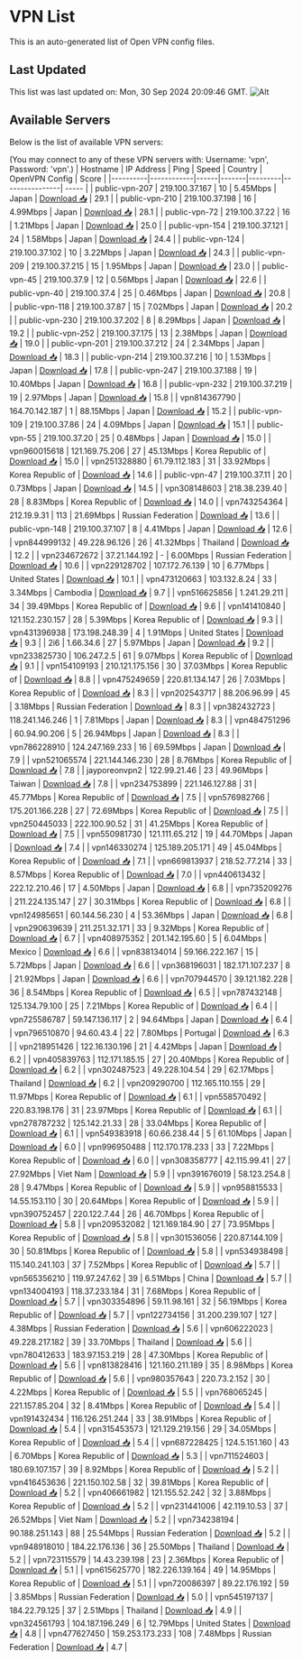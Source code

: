 # VPN List

This is an auto-generated list of Open VPN config files.

## Last Updated

This list was last updated on: Mon, 30 Sep 2024 20:09:46 GMT.
![Alt](https://repobeats.axiom.co/api/embed/186b98318ef1479477931607c1ad7d823f12451f.svg "Repobeats analytics image")

## Available Servers

Below is the list of available VPN servers:

(You may connect to any of these VPN servers with: Username: 'vpn', Password: 'vpn'.)
| Hostname | IP Address | Ping | Speed | Country | OpenVPN Config | Score |
|----------|------------|------|-------|---------|----------------| ----- |
| public-vpn-207 | 219.100.37.167 | 10 | 5.45Mbps | Japan | [Download 📥](./configs/server_0_JP.ovpn) | 29.1 |
| public-vpn-210 | 219.100.37.198 | 16 | 4.99Mbps | Japan | [Download 📥](./configs/server_1_JP.ovpn) | 28.1 |
| public-vpn-72 | 219.100.37.22 | 16 | 1.21Mbps | Japan | [Download 📥](./configs/server_2_JP.ovpn) | 25.0 |
| public-vpn-154 | 219.100.37.121 | 24 | 1.58Mbps | Japan | [Download 📥](./configs/server_3_JP.ovpn) | 24.4 |
| public-vpn-124 | 219.100.37.102 | 10 | 3.22Mbps | Japan | [Download 📥](./configs/server_4_JP.ovpn) | 24.3 |
| public-vpn-209 | 219.100.37.215 | 15 | 1.95Mbps | Japan | [Download 📥](./configs/server_5_JP.ovpn) | 23.0 |
| public-vpn-45 | 219.100.37.9 | 12 | 0.56Mbps | Japan | [Download 📥](./configs/server_6_JP.ovpn) | 22.6 |
| public-vpn-40 | 219.100.37.4 | 25 | 0.46Mbps | Japan | [Download 📥](./configs/server_7_JP.ovpn) | 20.8 |
| public-vpn-118 | 219.100.37.87 | 15 | 7.02Mbps | Japan | [Download 📥](./configs/server_8_JP.ovpn) | 20.2 |
| public-vpn-230 | 219.100.37.202 | 8 | 8.29Mbps | Japan | [Download 📥](./configs/server_9_JP.ovpn) | 19.2 |
| public-vpn-252 | 219.100.37.175 | 13 | 2.38Mbps | Japan | [Download 📥](./configs/server_10_JP.ovpn) | 19.0 |
| public-vpn-201 | 219.100.37.212 | 24 | 2.34Mbps | Japan | [Download 📥](./configs/server_11_JP.ovpn) | 18.3 |
| public-vpn-214 | 219.100.37.216 | 10 | 1.53Mbps | Japan | [Download 📥](./configs/server_12_JP.ovpn) | 17.8 |
| public-vpn-247 | 219.100.37.188 | 19 | 10.40Mbps | Japan | [Download 📥](./configs/server_13_JP.ovpn) | 16.8 |
| public-vpn-232 | 219.100.37.219 | 19 | 2.97Mbps | Japan | [Download 📥](./configs/server_14_JP.ovpn) | 15.8 |
| vpn814367790 | 164.70.142.187 | 1 | 88.15Mbps | Japan | [Download 📥](./configs/server_15_JP.ovpn) | 15.2 |
| public-vpn-109 | 219.100.37.86 | 24 | 4.09Mbps | Japan | [Download 📥](./configs/server_16_JP.ovpn) | 15.1 |
| public-vpn-55 | 219.100.37.20 | 25 | 0.48Mbps | Japan | [Download 📥](./configs/server_17_JP.ovpn) | 15.0 |
| vpn960015618 | 121.169.75.206 | 27 | 45.13Mbps | Korea Republic of | [Download 📥](./configs/server_18_KR.ovpn) | 15.0 |
| vpn251328880 | 61.79.112.183 | 31 | 33.92Mbps | Korea Republic of | [Download 📥](./configs/server_19_KR.ovpn) | 14.6 |
| public-vpn-47 | 219.100.37.11 | 20 | 0.73Mbps | Japan | [Download 📥](./configs/server_20_JP.ovpn) | 14.5 |
| vpn308148603 | 218.38.239.40 | 28 | 8.83Mbps | Korea Republic of | [Download 📥](./configs/server_21_KR.ovpn) | 14.0 |
| vpn743254364 | 212.19.9.31 | 113 | 21.69Mbps | Russian Federation | [Download 📥](./configs/server_22_RU.ovpn) | 13.6 |
| public-vpn-148 | 219.100.37.107 | 8 | 4.41Mbps | Japan | [Download 📥](./configs/server_23_JP.ovpn) | 12.6 |
| vpn844999132 | 49.228.96.126 | 26 | 41.32Mbps | Thailand | [Download 📥](./configs/server_24_TH.ovpn) | 12.2 |
| vpn234672672 | 37.21.144.192 | - | 6.00Mbps | Russian Federation | [Download 📥](./configs/server_25_RU.ovpn) | 10.6 |
| vpn229128702 | 107.172.76.139 | 10 | 6.77Mbps | United States | [Download 📥](./configs/server_26_US.ovpn) | 10.1 |
| vpn473120663 | 103.132.8.24 | 33 | 3.34Mbps | Cambodia | [Download 📥](./configs/server_27_KH.ovpn) | 9.7 |
| vpn516625856 | 1.241.29.211 | 34 | 39.49Mbps | Korea Republic of | [Download 📥](./configs/server_28_KR.ovpn) | 9.6 |
| vpn141410840 | 121.152.230.157 | 28 | 5.39Mbps | Korea Republic of | [Download 📥](./configs/server_29_KR.ovpn) | 9.3 |
| vpn431396938 | 173.198.248.39 | 4 | 1.91Mbps | United States | [Download 📥](./configs/server_30_US.ovpn) | 9.3 |
| 2i6 | 1.66.34.6 | 27 | 5.97Mbps | Japan | [Download 📥](./configs/server_31_JP.ovpn) | 9.2 |
| vpn233825730 | 106.247.2.5 | 61 | 9.07Mbps | Korea Republic of | [Download 📥](./configs/server_32_KR.ovpn) | 9.1 |
| vpn154109193 | 210.121.175.156 | 30 | 37.03Mbps | Korea Republic of | [Download 📥](./configs/server_33_KR.ovpn) | 8.8 |
| vpn475249659 | 220.81.134.147 | 26 | 7.03Mbps | Korea Republic of | [Download 📥](./configs/server_34_KR.ovpn) | 8.3 |
| vpn202543717 | 88.206.96.99 | 45 | 3.18Mbps | Russian Federation | [Download 📥](./configs/server_35_RU.ovpn) | 8.3 |
| vpn382432723 | 118.241.146.246 | 1 | 7.81Mbps | Japan | [Download 📥](./configs/server_36_JP.ovpn) | 8.3 |
| vpn484751296 | 60.94.90.206 | 5 | 26.94Mbps | Japan | [Download 📥](./configs/server_37_JP.ovpn) | 8.3 |
| vpn786228910 | 124.247.169.233 | 16 | 69.59Mbps | Japan | [Download 📥](./configs/server_38_JP.ovpn) | 7.9 |
| vpn521065574 | 221.144.146.230 | 28 | 8.76Mbps | Korea Republic of | [Download 📥](./configs/server_39_KR.ovpn) | 7.8 |
| jayporeonvpn2 | 122.99.21.46 | 23 | 49.96Mbps | Taiwan | [Download 📥](./configs/server_40_TW.ovpn) | 7.8 |
| vpn234753899 | 221.146.127.88 | 31 | 45.77Mbps | Korea Republic of | [Download 📥](./configs/server_41_KR.ovpn) | 7.5 |
| vpn576982766 | 175.201.166.228 | 27 | 72.69Mbps | Korea Republic of | [Download 📥](./configs/server_42_KR.ovpn) | 7.5 |
| vpn250445033 | 222.100.90.52 | 31 | 41.25Mbps | Korea Republic of | [Download 📥](./configs/server_43_KR.ovpn) | 7.5 |
| vpn550981730 | 121.111.65.212 | 19 | 44.70Mbps | Japan | [Download 📥](./configs/server_44_JP.ovpn) | 7.4 |
| vpn146330274 | 125.189.205.171 | 49 | 45.04Mbps | Korea Republic of | [Download 📥](./configs/server_45_KR.ovpn) | 7.1 |
| vpn669813937 | 218.52.77.214 | 33 | 8.57Mbps | Korea Republic of | [Download 📥](./configs/server_46_KR.ovpn) | 7.0 |
| vpn440613432 | 222.12.210.46 | 17 | 4.50Mbps | Japan | [Download 📥](./configs/server_47_JP.ovpn) | 6.8 |
| vpn735209276 | 211.224.135.147 | 27 | 30.31Mbps | Korea Republic of | [Download 📥](./configs/server_48_KR.ovpn) | 6.8 |
| vpn124985651 | 60.144.56.230 | 4 | 53.36Mbps | Japan | [Download 📥](./configs/server_49_JP.ovpn) | 6.8 |
| vpn290639639 | 211.251.32.171 | 33 | 9.32Mbps | Korea Republic of | [Download 📥](./configs/server_50_KR.ovpn) | 6.7 |
| vpn408975352 | 201.142.195.60 | 5 | 6.04Mbps | Mexico | [Download 📥](./configs/server_51_MX.ovpn) | 6.6 |
| vpn838134014 | 59.166.222.167 | 15 | 5.72Mbps | Japan | [Download 📥](./configs/server_52_JP.ovpn) | 6.6 |
| vpn368196031 | 182.171.107.237 | 8 | 21.92Mbps | Japan | [Download 📥](./configs/server_53_JP.ovpn) | 6.6 |
| vpn707944570 | 39.121.182.228 | 36 | 8.54Mbps | Korea Republic of | [Download 📥](./configs/server_54_KR.ovpn) | 6.5 |
| vpn787432148 | 125.134.79.100 | 25 | 7.21Mbps | Korea Republic of | [Download 📥](./configs/server_55_KR.ovpn) | 6.4 |
| vpn725586787 | 59.147.136.117 | 2 | 94.64Mbps | Japan | [Download 📥](./configs/server_56_JP.ovpn) | 6.4 |
| vpn796510870 | 94.60.43.4 | 22 | 7.80Mbps | Portugal | [Download 📥](./configs/server_57_PT.ovpn) | 6.3 |
| vpn218951426 | 122.16.130.196 | 21 | 4.42Mbps | Japan | [Download 📥](./configs/server_58_JP.ovpn) | 6.2 |
| vpn405839763 | 112.171.185.15 | 27 | 20.40Mbps | Korea Republic of | [Download 📥](./configs/server_59_KR.ovpn) | 6.2 |
| vpn302487523 | 49.228.104.54 | 29 | 62.17Mbps | Thailand | [Download 📥](./configs/server_60_TH.ovpn) | 6.2 |
| vpn209290700 | 112.165.110.155 | 29 | 11.97Mbps | Korea Republic of | [Download 📥](./configs/server_61_KR.ovpn) | 6.1 |
| vpn558570492 | 220.83.198.176 | 31 | 23.97Mbps | Korea Republic of | [Download 📥](./configs/server_62_KR.ovpn) | 6.1 |
| vpn278787232 | 125.142.21.33 | 28 | 33.04Mbps | Korea Republic of | [Download 📥](./configs/server_63_KR.ovpn) | 6.1 |
| vpn549383918 | 60.66.238.44 | 5 | 61.10Mbps | Japan | [Download 📥](./configs/server_64_JP.ovpn) | 6.0 |
| vpn996950488 | 112.170.178.233 | 33 | 7.22Mbps | Korea Republic of | [Download 📥](./configs/server_65_KR.ovpn) | 6.0 |
| vpn308358777 | 42.115.99.41 | 27 | 27.92Mbps | Viet Nam | [Download 📥](./configs/server_66_VN.ovpn) | 5.9 |
| vpn391676019 | 58.123.254.8 | 28 | 9.47Mbps | Korea Republic of | [Download 📥](./configs/server_67_KR.ovpn) | 5.9 |
| vpn958815533 | 14.55.153.110 | 30 | 20.64Mbps | Korea Republic of | [Download 📥](./configs/server_68_KR.ovpn) | 5.9 |
| vpn390752457 | 220.122.7.44 | 26 | 46.70Mbps | Korea Republic of | [Download 📥](./configs/server_69_KR.ovpn) | 5.8 |
| vpn209532082 | 121.169.184.90 | 27 | 73.95Mbps | Korea Republic of | [Download 📥](./configs/server_70_KR.ovpn) | 5.8 |
| vpn301536056 | 220.87.144.109 | 30 | 50.81Mbps | Korea Republic of | [Download 📥](./configs/server_71_KR.ovpn) | 5.8 |
| vpn534938498 | 115.140.241.103 | 37 | 7.52Mbps | Korea Republic of | [Download 📥](./configs/server_72_KR.ovpn) | 5.7 |
| vpn565356210 | 119.97.247.62 | 39 | 6.51Mbps | China | [Download 📥](./configs/server_73_CN.ovpn) | 5.7 |
| vpn134004193 | 118.37.233.184 | 31 | 7.68Mbps | Korea Republic of | [Download 📥](./configs/server_74_KR.ovpn) | 5.7 |
| vpn303354896 | 59.11.98.161 | 32 | 56.19Mbps | Korea Republic of | [Download 📥](./configs/server_75_KR.ovpn) | 5.7 |
| vpn122734156 | 31.200.239.107 | 127 | 4.38Mbps | Russian Federation | [Download 📥](./configs/server_76_RU.ovpn) | 5.6 |
| vpn606222023 | 49.228.217.182 | 39 | 33.70Mbps | Thailand | [Download 📥](./configs/server_77_TH.ovpn) | 5.6 |
| vpn780412633 | 183.97.153.219 | 28 | 47.30Mbps | Korea Republic of | [Download 📥](./configs/server_78_KR.ovpn) | 5.6 |
| vpn813828416 | 121.160.211.189 | 35 | 8.98Mbps | Korea Republic of | [Download 📥](./configs/server_79_KR.ovpn) | 5.6 |
| vpn980357643 | 220.73.2.152 | 30 | 4.22Mbps | Korea Republic of | [Download 📥](./configs/server_80_KR.ovpn) | 5.5 |
| vpn768065245 | 221.157.85.204 | 32 | 8.41Mbps | Korea Republic of | [Download 📥](./configs/server_81_KR.ovpn) | 5.4 |
| vpn191432434 | 116.126.251.244 | 33 | 38.91Mbps | Korea Republic of | [Download 📥](./configs/server_82_KR.ovpn) | 5.4 |
| vpn315453573 | 121.129.219.156 | 29 | 34.05Mbps | Korea Republic of | [Download 📥](./configs/server_83_KR.ovpn) | 5.4 |
| vpn687228425 | 124.5.151.160 | 43 | 6.70Mbps | Korea Republic of | [Download 📥](./configs/server_84_KR.ovpn) | 5.3 |
| vpn711524603 | 180.69.107.157 | 39 | 8.92Mbps | Korea Republic of | [Download 📥](./configs/server_85_KR.ovpn) | 5.2 |
| vpn416453636 | 221.150.102.58 | 32 | 39.81Mbps | Korea Republic of | [Download 📥](./configs/server_86_KR.ovpn) | 5.2 |
| vpn406661982 | 121.155.52.242 | 32 | 3.88Mbps | Korea Republic of | [Download 📥](./configs/server_87_KR.ovpn) | 5.2 |
| vpn231441006 | 42.119.10.53 | 37 | 26.52Mbps | Viet Nam | [Download 📥](./configs/server_88_VN.ovpn) | 5.2 |
| vpn734238194 | 90.188.251.143 | 88 | 25.54Mbps | Russian Federation | [Download 📥](./configs/server_89_RU.ovpn) | 5.2 |
| vpn948918010 | 184.22.176.136 | 36 | 25.50Mbps | Thailand | [Download 📥](./configs/server_90_TH.ovpn) | 5.2 |
| vpn723115579 | 14.43.239.198 | 23 | 2.36Mbps | Korea Republic of | [Download 📥](./configs/server_91_KR.ovpn) | 5.1 |
| vpn615625770 | 182.226.139.164 | 49 | 14.95Mbps | Korea Republic of | [Download 📥](./configs/server_92_KR.ovpn) | 5.1 |
| vpn720086397 | 89.22.176.192 | 59 | 3.85Mbps | Russian Federation | [Download 📥](./configs/server_93_RU.ovpn) | 5.0 |
| vpn545197137 | 184.22.79.125 | 37 | 2.51Mbps | Thailand | [Download 📥](./configs/server_94_TH.ovpn) | 4.9 |
| vpn324561793 | 104.187.196.249 | 6 | 12.79Mbps | United States | [Download 📥](./configs/server_95_US.ovpn) | 4.8 |
| vpn477627450 | 159.253.173.233 | 108 | 7.48Mbps | Russian Federation | [Download 📥](./configs/server_96_RU.ovpn) | 4.7 |

